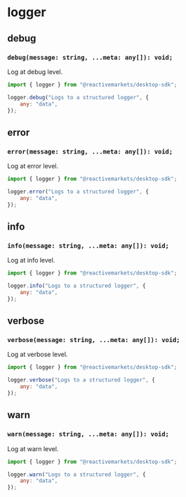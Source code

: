 # logger

## debug <Badge text="M" type="warning" vertical="middle" />

### `debug(message: string, ...meta: any[]): void;`

Log at debug level.

```js
import { logger } from "@reactivemarkets/desktop-sdk";

logger.debug("Logs to a structured logger", {
    any: "data",
});
```

## error <Badge text="M" type="warning" vertical="middle" />

### `error(message: string, ...meta: any[]): void;`

Log at error level.

```js
import { logger } from "@reactivemarkets/desktop-sdk";

logger.error("Logs to a structured logger", {
    any: "data",
});
```

## info <Badge text="M" type="warning" vertical="middle" />

### `info(message: string, ...meta: any[]): void;`

Log at info level.

```js
import { logger } from "@reactivemarkets/desktop-sdk";

logger.info("Logs to a structured logger", {
    any: "data",
});
```

## verbose <Badge text="M" type="warning" vertical="middle" />

### `verbose(message: string, ...meta: any[]): void;`

Log at verbose level.

```js
import { logger } from "@reactivemarkets/desktop-sdk";

logger.verbose("Logs to a structured logger", {
    any: "data",
});
```

## warn <Badge text="M" type="warning" vertical="middle" />

### `warn(message: string, ...meta: any[]): void;`

Log at warn level.

```js
import { logger } from "@reactivemarkets/desktop-sdk";

logger.warn("Logs to a structured logger", {
    any: "data",
});
```
